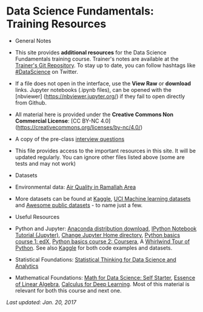 # Data Science Fundamentals: Training Resources
* General Notes
 * This site provides __additional resources__ for the Data Science Fundamentals training course. Trainer's notes are available at the [Trainer's Git Repository](https://github.com/Abdel-Razzak/Data-Science-Fundamentals). To stay up to date, you can follow hashtags like [#DataScience]( https://twitter.com/search?q=%23DataScience) on Twitter.
 * If a file does not open in the interface, use the __View Raw__ or __download__ links. Jupyter notebooks (.ipynb files), can be opened with the [nbviewer] (https://nbviewer.jupyter.org/) if they fail to open directly from Github.
 * All material here is provided under the __Creative Commons Non Commercial License__: [CC BY-NC 4.0] (https://creativecommons.org/licenses/by-nc/4.0/)
 * A copy of the pre-class [interview questions](ds-interview-pre-class.docx)
 * This file provides access to the important resources in this site. It will be updated regularly. You can ignore other files listed above (some are tests and may not work)
* Datasets
 * Environmental data: [Air Quality in Ramallah Area](data/)
 * More datasets can be found at [Kaggle](https://www.kaggle.com/), [UCI Machine learning datasets](https://archive.ics.uci.edu/ml/datasets.html) and [Awesome public datasets](https://github.com/caesar0301/awesome-public-datasets) - to name just a few.
 
* Useful Resources
 * Python and Jupyter: [Anaconda distribution download](https://www.continuum.io/downloads),  [IPython Notebook Tutorial (Jupyter)](https://plot.ly/python/ipython-notebook-tutorial/), [Change Jupyter Home directory](https://wolfscie.wordpress.com/2016/04/01/home-directory-in-jupyter/), [Python basics course 1: edX](https://www.edx.org/course/introduction-python-data-science-microsoft-dat208x-3), [Python basics course 2: Coursera](https://www.coursera.org/learn/python-data-analysis/), A [Whirlwind Tour of Python](https://github.com/jakevdp/WhirlwindTourOfPython). See also [Kaggle](https://www.kaggle.com/) for both code examples and datasets.
 * Statistical Foundations: [Statistical Thinking for Data Science and Analytics](https://www.edx.org/course/statistical-thinking-data-science-columbiax-ds101x-0)
 * Mathematical Foundations: [Math for Data Science: Self Starter](https://elitedatascience.com/learn-math-for-data-science), [Essence of Linear Algebra](http://www.3blue1brown.com/essence-of-linear-algebra/), [Calculus for Deep Learning](http://wiki.fast.ai/index.php/Calculus_for_Deep_Learning). Most of this material is relevant for both this course and next one.
 
 *Last updated: Jan. 20, 2017*

